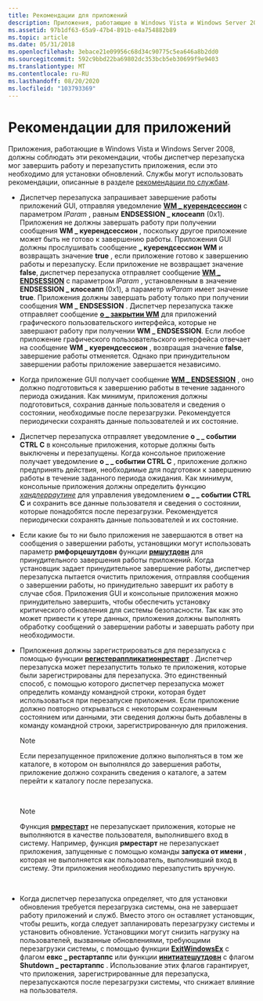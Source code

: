 ```yaml
---
title: Рекомендации для приложений
description: Приложения, работающие в Windows Vista и Windows Server 2008, должны соблюдать эти рекомендации, чтобы диспетчер перезапуска мог завершить работу и перезапустить приложения, если это необходимо для установки обновлений.
ms.assetid: 97b1df63-65a9-47b4-891b-e4a754882b89
ms.topic: article
ms.date: 05/31/2018
ms.openlocfilehash: 3ebace21e09956c68d34c90775c5ea646a8b2dd0
ms.sourcegitcommit: 592c9bbd22ba69802dc353bcb5eb30699f9e9403
ms.translationtype: MT
ms.contentlocale: ru-RU
ms.lasthandoff: 08/20/2020
ms.locfileid: "103793369"
---
```

# <a name="guidelines-for-applications"></a>Рекомендации для приложений

Приложения, работающие в Windows Vista и Windows Server 2008, должны соблюдать эти рекомендации, чтобы диспетчер перезапуска мог завершить работу и перезапустить приложения, если это необходимо для установки обновлений. Службы могут использовать рекомендации, описанные в разделе [рекомендации по службам](guidelines-for-services.md).

-   Диспетчер перезапуска запрашивает завершение работы приложений GUI, отправляя уведомление [**WM \_ куерендсессион**](/windows/desktop/Shutdown/wm-queryendsession) с параметром *lParam* , равным **ENDSESSION \_ клосеапп** (0x1). Приложения не должны завершать работу при получении сообщения **WM \_ куерендсессион** , поскольку другое приложение может быть не готово к завершению работы. Приложения GUI должны прослушивать сообщение **\_ куерендсессион WM** и возвращать значение **true** , если приложение готово к завершению работы и перезапуску. Если приложение не возвращает значение **false**, диспетчер перезапуска отправляет сообщение [**WM \_ ENDSESSION**](/windows/desktop/Shutdown/wm-endsession) с параметром *lParam* , установленным в значение **ENDSESSION \_ клосеапп** (0x1), а параметр *wParam* имеет значение **true**. Приложения должны завершать работу только при получении сообщения **WM \_ ENDSESSION** . Диспетчер перезапуска также отправляет сообщение [**о \_ закрытии WM**](../winmsg/wm-close.md) для приложений графического пользовательского интерфейса, которые не завершают работу при получении **WM \_ ENDSESSION**. Если любое приложение графического пользовательского интерфейса отвечает на сообщение **WM \_ куерендсессион** , возвращая значение **false**, завершение работы отменяется. Однако при принудительном завершении работы приложение завершается независимо.
-   Когда приложение GUI получает сообщение [**WM \_ ENDSESSION**](/windows/desktop/Shutdown/wm-endsession) , оно должно подготовиться к завершению работы в течение заданного периода ожидания. Как минимум, приложения должны подготовиться, сохранив данные пользователя и сведения о состоянии, необходимые после перезагрузки. Рекомендуется периодически сохранять данные пользователей и их состояние.
-   Диспетчер перезапуска отправляет уведомление **о \_ \_ событии CTRL C** в консольные приложения, которые должны быть выключены и перезапущены. Когда консольное приложение получает уведомление **о \_ \_ событии CTRL C** , приложение должно предпринять действия, необходимые для подготовки к завершению работы в течение заданного периода ожидания. Как минимум, консольные приложения должны определить функцию [*хандлерраутине*](/windows/console/handlerroutine) для управления уведомлением **о \_ \_ событии CTRL C** и сохранить все данные пользователя и сведения о состоянии, которые понадобятся после перезагрузки. Рекомендуется периодически сохранять данные пользователей и их состояние.
-   Если какие бы то ни было приложения не завершаются в ответ на сообщения о завершении работы, установщики могут использовать параметр **рмфорцешутдовн** функции [**рмшутдовн**](/windows/desktop/api/RestartManager/nf-restartmanager-rmshutdown) для принудительного завершения работы приложений. Когда установщик задает принудительное завершение работы, диспетчер перезапуска пытается очистить приложения, отправляя сообщения о завершении работы, но принудительно завершит их работу в случае сбоя. Приложения GUI и консольные приложения можно принудительно завершить, чтобы обеспечить установку критического обновления для системы безопасности. Так как это может привести к утере данных, приложения должны выполнять обработку сообщений о завершении работы и завершать работу при необходимости.
-   Приложения должны зарегистрироваться для перезапуска с помощью функции [**регистераппликатионрестарт**](/windows/desktop/api/winbase/nf-winbase-registerapplicationrestart) . Диспетчер перезапуска может перезапустить только те приложения, которые были зарегистрированы для перезапуска. Это единственный способ, с помощью которого диспетчер перезапуска может определить команду командной строки, которая будет использоваться при перезапуске приложения. Если приложение должно повторно открываться с некоторым сохраненным состоянием или данными, эти сведения должны быть добавлены в команду командной строки, зарегистрированную для приложения.
    > [!Note]  
    > Если перезапущенное приложение должно выполняться в том же каталоге, в котором он выполнялся до завершения работы, приложение должно сохранить сведения о каталоге, а затем перейти к каталогу после перезапуска.

     

    > [!Note]  
    > Функция [**рмрестарт**](/windows/desktop/api/RestartManager/nf-restartmanager-rmrestart) не перезапускает приложения, которые не выполняются в качестве пользователя, выполнившего вход в систему. Например, функция **рмрестарт** не перезапускает приложения, запущенные с помощью команды **запуска от имени** , которая не выполняется как пользователь, выполнивший вход в систему. Эти приложения необходимо перезапустить вручную.

     

-   Когда диспетчер перезапуска определяет, что для установки обновления требуется перезагрузка системы, она не завершает работу приложений и служб. Вместо этого он оставляет установщик, чтобы решить, когда следует запланировать перезагрузку системы и установить обновление. Установщики могут снизить нагрузку на пользователей, вызванные обновлениями, требующими перезагрузки системы, с помощью функции [**ExitWindowsEx**](/windows/desktop/api/winuser/nf-winuser-exitwindowsex) с флагом **евкс \_ рестартаппс** или функции [**инитиатешутдовн**](/windows/desktop/api/winreg/nf-winreg-initiateshutdowna) с флагом **Shutdown \_ рестартаппс** . Использование этих флагов гарантирует, что приложения, зарегистрированные для перезапуска, перезапускаются после перезагрузки системы, что снижает влияние на пользователя.

 

 
